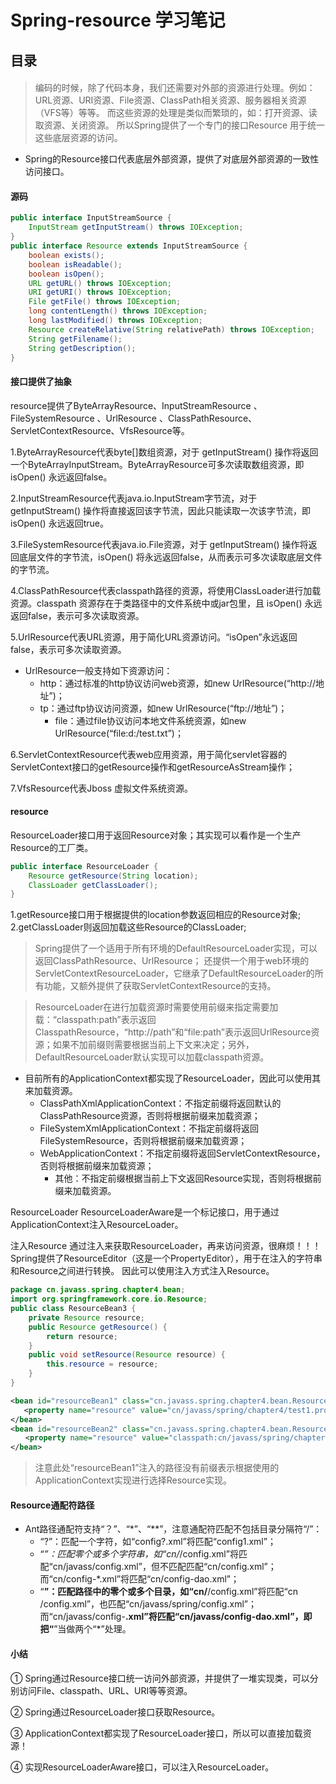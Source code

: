 # Spring-resource 学习笔记

## 目录
####

>编码的时候，除了代码本身，我们还需要对外部的资源进行处理。例如：URL资源、URI资源、File资源、ClassPath相关资源、服务器相关资源（VFS等）等等。
而这些资源的处理是类似而繁琐的，如：打开资源、读取资源、关闭资源。
所以Spring提供了一个专门的接口Resource 用于统一这些底层资源的访问。

- Spring的Resource接口代表底层外部资源，提供了对底层外部资源的一致性访问接口。

####  源码
```java
public interface InputStreamSource {
    InputStream getInputStream() throws IOException;
}
public interface Resource extends InputStreamSource {
    boolean exists();
    boolean isReadable();
    boolean isOpen();
    URL getURL() throws IOException;
    URI getURI() throws IOException;
    File getFile() throws IOException;
    long contentLength() throws IOException;
    long lastModified() throws IOException;
    Resource createRelative(String relativePath) throws IOException;
    String getFilename();
    String getDescription();
}
```

#### 接口提供了抽象

resource提供了ByteArrayResource、InputStreamResource 、FileSystemResource 、UrlResource 、ClassPathResource、ServletContextResource、VfsResource等。

1.ByteArrayResource代表byte[]数组资源，对于 getInputStream() 操作将返回一个ByteArrayInputStream。ByteArrayResource可多次读取数组资源，即 isOpen() 永远返回false。

2.InputStreamResource代表java.io.InputStream字节流，对于getInputStream() 操作将直接返回该字节流，因此只能读取一次该字节流，即 isOpen() 永远返回true。

3.FileSystemResource代表java.io.File资源，对于 getInputStream() 操作将返回底层文件的字节流，isOpen() 将永远返回false，从而表示可多次读取底层文件的字节流。

4.ClassPathResource代表classpath路径的资源，将使用ClassLoader进行加载资源。classpath 资源存在于类路径中的文件系统中或jar包里，且 isOpen() 永远返回false，表示可多次读取资源。


5.UrlResource代表URL资源，用于简化URL资源访问。“isOpen”永远返回false，表示可多次读取资源。
- UrlResource一般支持如下资源访问：
	- http：通过标准的http协议访问web资源，如new UrlResource(“http://地址”)；
  	- tp：通过ftp协议访问资源，如new UrlResource(“ftp://地址”)；
      - file：通过file协议访问本地文件系统资源，如new UrlResource(“file:d:/test.txt”)；

6.ServletContextResource代表web应用资源，用于简化servlet容器的ServletContext接口的getResource操作和getResourceAsStream操作；

7.VfsResource代表Jboss 虚拟文件系统资源。



#### resource
ResourceLoader接口用于返回Resource对象；其实现可以看作是一个生产Resource的工厂类。

```java
public interface ResourceLoader {
    Resource getResource(String location);
    ClassLoader getClassLoader();
}
```
1.getResource接口用于根据提供的location参数返回相应的Resource对象;
2.getClassLoader则返回加载这些Resource的ClassLoader;

>Spring提供了一个适用于所有环境的DefaultResourceLoader实现，可以返回ClassPathResource、UrlResource；
还提供一个用于web环境的ServletContextResourceLoader，它继承了DefaultResourceLoader的所有功能，又额外提供了获取ServletContextResource的支持。

>ResourceLoader在进行加载资源时需要使用前缀来指定需要加载：“classpath:path”表示返回ClasspathResource，“http://path”和“file:path”表示返回UrlResource资源；如果不加前缀则需要根据当前上下文来决定；另外，DefaultResourceLoader默认实现可以加载classpath资源。

* 目前所有的ApplicationContext都实现了ResourceLoader，因此可以使用其来加载资源。
	* ClassPathXmlApplicationContext：不指定前缀将返回默认的ClassPathResource资源，否则将根据前缀来加载资源；
	* FileSystemXmlApplicationContext：不指定前缀将返回FileSystemResource，否则将根据前缀来加载资源；
	* WebApplicationContext：不指定前缀将返回ServletContextResource，否则将根据前缀来加载资源；
      * 其他：不指定前缀根据当前上下文返回Resource实现，否则将根据前缀来加载资源。
  
ResourceLoader
ResourceLoaderAware是一个标记接口，用于通过ApplicationContext注入ResourceLoader。   


注入Resource
通过注入来获取ResourceLoader，再来访问资源，很麻烦！！！
Spring提供了ResourceEditor（这是一个PropertyEditor），用于在注入的字符串和Resource之间进行转换。
因此可以使用注入方式注入Resource。 

```java
package cn.javass.spring.chapter4.bean;
import org.springframework.core.io.Resource;
public class ResourceBean3 {
    private Resource resource;
    public Resource getResource() {
        return resource;
    }
    public void setResource(Resource resource) {
        this.resource = resource;
    }
}
```

```xml
<bean id="resourceBean1" class="cn.javass.spring.chapter4.bean.ResourceBean3">
   <property name="resource" value="cn/javass/spring/chapter4/test1.properties"/>
</bean>
<bean id="resourceBean2" class="cn.javass.spring.chapter4.bean.ResourceBean3">
　　<property name="resource" value="classpath:cn/javass/spring/chapter4/test1.properties"/>
</bean>
```
>注意此处“resourceBean1”注入的路径没有前缀表示根据使用的ApplicationContext实现进行选择Resource实现。

#### Resource通配符路径

- Ant路径通配符支持“？”、“*”、“**”，注意通配符匹配不包括目录分隔符“/”：
	- “?”：匹配一个字符，如“config?.xml”将匹配“config1.xml”；
	- “*”：匹配零个或多个字符串，如“cn/*/config.xml”将匹配“cn/javass/config.xml”，但不匹配匹配“cn/config.xml”；而“cn/config-*.xml”将匹配“cn/config-dao.xml”；
	- “**”：匹配路径中的零个或多个目录，如“cn/**/config.xml”将匹配“cn /config.xml”，也匹配“cn/javass/spring/config.xml”；而“cn/javass/config-**.xml”将匹配“cn/javass/config-dao.xml”，即把“**”当做两个“*”处理。
	
	
	
#### 小结

① Spring通过Resource接口统一访问外部资源，并提供了一堆实现类，可以分别访问File、classpath、URL、URI等等资源。

② Spring通过ResourceLoader接口获取Resource。

③ ApplicationContext都实现了ResourceLoader接口，所以可以直接加载资源！

④ 实现ResourceLoaderAware接口，可以注入ResourceLoader。


      








 




